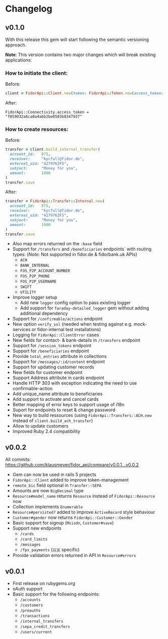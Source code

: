 # Changelog

## v0.1.0

With this release this gem will start following the semantic versioning approach.

**Note**: This version contains two major changes which will break existing applications:

### How to initiate the client:

Before:

```ruby
client = FidorApi::Client.new(token: FidorApi::Token.new(access_token: "f859032a6ca0a4abb2be0583b8347937"))
```

After:

```
FidorApi::Connectivity.access_token = "f859032a6ca0a4abb2be0583b8347937"
```

### How to create resources:

Before:

```ruby
transfer = client.build_internal_transfer(
  account_id:   875,
  receiver:     "kycfull@fidor.de",
  external_uid: "4279762F5",
  subject:      "Money for you",
  amount:       1000
)
transfer.save
```

After:

```ruby
transfer = FidorApi::Transfer::Internal.new(
  account_id:   875,
  receiver:     "kycfull@fidor.de",
  external_uid: "4279762F5",
  subject:      "Money for you",
  amount:       1000
)
transfer.save
```

* Also map errors returned on the `:base` field
* Support for `/transfers` and `/beneficiaries` endpoints` with routing types: (*Note*: Not supported in fidor.de & fidorbank.uk APIs)
  * `ACH`
  * `BANK_INTERNAL`
  * `FOS_P2P_ACCOUNT_NUMBER`
  * `FOS_P2P_PHONE`
  * `FOS_P2P_USERNAME`
  * `SWIFT`
  * `UTILITY`
* Improve logger setup
  * Add new `logger` config option to pass existing logger
  * Add support for `faraday-detailed_logger` gem without adding additional dependency
* Support for `/confirmable/actions` endpoint
* New option `verify_ssl` (needed when testing against e.g. mock-services or fidor-internal test installations)
* Logging for `FidorApi::ClientError` cases
* New fields for contact- & bank-details in `/transfers` endpoint
* Support for `/session_tokens` endpoint
* Support for `/beneficiaries` endpoint
* Provide `total_entries` attribute in collections
* Support for `/messages/:id/content` endpoint
* Support for updating customer records
* New fields for customer endpoint
* Support Address attribute in cards endpoint
* Handle HTTP 303 with exception indicating the need to use confirmable-action
* Add unique_name attribute to beneficiaries
* Add support to activate and cancel cards
* Better mapping of error keys to support usage of i18n
* Suport for endpoints to reset & change password
* New way to build ressources (using `FidorApi::Transfers::ACH.new` instead of `client.build_ach_transfer`)
* Allow to update customers
* Improved Ruby 2.4 compatibility

## v0.0.2

All commits: https://github.com/klausmeyer/fidor_api/compare/v0.0.1...v0.0.2

* Gem can now be used in rails 5 projects
* `FidorApi::Client` added to improve token-management
* `remote_bic` field optional in `Transfer::SEPA`
* Amounts are now `BigDecimal` type
* `Resource#model_name` returns `Resource` instead of `FidorApi::Resource` now
* Collection implements `Enumerable`
* `Resource#persisted?` added to improve `ActiveRecord` style behaviour
* `Customer#gender` now returns `FidorApi::Customer::Gender`
* Basic support for signup (`Msisdn`, `Customer#save`)
* Support new endpoints
  * `/cards`
  * `/card_limits`
  * `/messages`
  * `/fps_payments` (:gb: specific)
* Provide validation errors returned in API in `Resource#errors`

## v0.0.1

* First release on rubygems.org
* oAuth support
* Basic support for the following endpoints:
  * `/accounts`
  * `/customers`
  * `/preauths`
  * `/transactions`
  * `/internal_transfers`
  * `/sepa_credit_transfers`
  * `/users/current`
